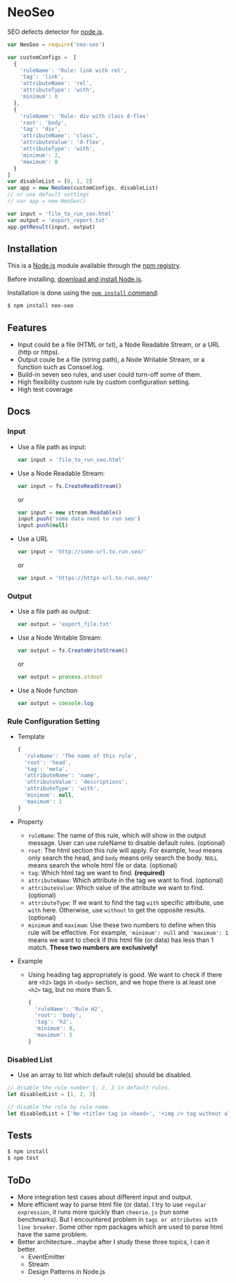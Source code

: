 # NeoSeo

SEO defects detector for [node.js](http://nodejs.org).

```js
var NeoSeo = require('neo-seo')

var customConfigs =  [
  {
    'ruleName': 'Rule: link with rel',
    'tag': 'link',
    'attributeName': 'rel',
    'attributeType': 'with',
    'minimum': 0
  },
  {
    'ruleName': 'Rule: div with class d-flex'
    'root': 'body',
    'tag': 'div',
    'attributeName': 'class',
    'attributeValue': 'd-flex',
    'attributeType': 'with',
    'minimum': 2,
    'maximum': 8
  }
]
var disableList = [0, 1, 2]
var app = new NeoSeo(customConfigs, disableList)
// or use default settings
// var app = new NeoSeo()

var input = 'file_to_run_seo.html'
var output = 'export_report.txt'
app.getResult(input, output)
```

## Installation

This is a [Node.js](https://nodejs.org/en/) module available through the
[npm registry](https://www.npmjs.com/).

Before installing, [download and install Node.js](https://nodejs.org/en/download/).

Installation is done using the
[`npm install` command](https://docs.npmjs.com/getting-started/installing-npm-packages-locally):

```bash
$ npm install neo-seo
```

## Features

  * Input could be a file (HTML or txt), a Node Readable Stream, or a URL (http or https).
  * Output coule be a file (string path), a Node Writable Stream, or a function such as Consoel.log.
  * Build-in seven seo rules, and user could turn-off some of them.
  * High flexibility custom rule by custom configuration setting.
  * High test coverage

## Docs

### Input

  * Use a file path as input:
    ```js
    var input = 'file_to_run_seo.html'
    ```
  * Use a Node Readable Stream:
    ```js
    var input = fs.CreateReadStream()
    ```
    or
    ```js
    var input = new stream.Readable()
    input.push('some data need to run seo')
    input.push(null)
    ```
  * Use a URL
    ```js
    var input = 'http://some-url.to.run.seo/'
    ```
    or
    ```js
    var input = 'https://https-url.to.run.seo/'
    ```

### Output

  * Use a file path as output:
    ```js
    var output = 'export_file.txt'
    ```
  * Use a Node Writable Stream:
    ```js
    var output = fs.CreateWriteStream()
    ```
    or
    ```js
    var output = process.stdout
    ```
  * Use a Node function
    ```js
    var output = console.log
    ```

### Rule Configuration Setting

  * Template
    ```js
    {
      'ruleName': 'The name of this rule',
      'root': 'head',
      'tag': 'meta',
      'attributeName': 'name',
      'attributeValue': 'descriptions',
      'attributeType': 'with',
      'minimum': null,
      'maximum': 1
    }
    ```
  * Property
    * `ruleName`: The name of this rule, which will show in the output message. User can use ruleName to disable default rules. (optional)
    * `root`: The html section this rule will apply. For example, `head` means only search the head, and `body` means only search the body. `NULL` means search the whole html file or data. (optional)
    * `tag`: Which html tag we want to find. **(required)**
    * `attributeName`: Which attribute in the tag we want to find. (optional)
    * `attributeValue`: Which value of the attribute we want to find. (optional)
    * `attributeType`: If we want to find the tag `with` specific attribute, use `with` here. Otherwise, use `without` to get the opposite results. (optional)
    * `minimum` and `maximum`: Use these two numbers to define when this rule will be effective. For example, `'minimum': null` and `'maximum': 1` means we want to check if this html file (or data) has less than 1 match. **These two numbers are exclusively!**

  * Example
    * Using heading tag appropriately is good. We want to check if there are `<h2>` tags in `<body>` section, and we hope there is at least one `<h2>` tag, but no more than 5.
      ```js
      {
        'ruleName': 'Rule H2',
        'root': 'body',
        'tag': 'h2',
        'minimum': 0,
        'maximum': 5
      }
      ```

### Disabled List

  * Use an array to list which default rule(s) should be disabled.
  ```js
  // disable the rule number 1, 2, 3 in default rules.
  let disabledList = [1, 2, 3]
  ```
  ```js
  // disable the rule by rule name.
  let disabledList = ['No <title> tag in <haed>', '<img /> tag without alt attribute']
  ```
## Tests

```bash
$ npm install
$ npm test
```

## ToDo

* More integration test cases about different input and output.
* More efficient way to parse html file (or data). I try to use `regular expression`, it runs more quickly than `cheerio.js` (run some benchmarks). But I encountered problem in `tags or attributes with line breaker`. Some other npm packages which are used to parse html have the same problem.
* Better architecture...maybe after I study these three topics, I can it better.
  * EventEmitter
  * Stream
  * Design Patterns in Node.js
